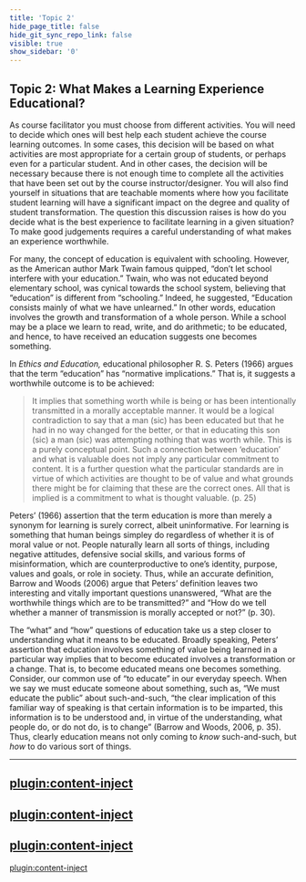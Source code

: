 ```yaml
---
title: 'Topic 2'
hide_page_title: false
hide_git_sync_repo_link: false
visible: true
show_sidebar: '0'
---
```


## Topic 2: What Makes a Learning Experience Educational?  

As course facilitator you must choose from different activities. You will need to decide which ones will best help each student achieve the course learning outcomes. In some cases, this decision will be based on what activities are most appropriate for a certain group of students, or perhaps even for a particular student. And in other cases, the decision will be necessary because there is not enough time to complete all the activities that have been set out by the course instructor/designer. You will also find yourself in situations that are teachable moments where how you facilitate student learning will have a significant impact on the degree and quality of student transformation. The question this discussion raises is how do you decide what is the best experience to facilitate learning in a given situation? To make good judgements requires a careful understanding of what makes an experience worthwhile.

For many, the concept of education is equivalent with schooling. However, as the American author Mark Twain famous quipped, “don’t let school interfere with your education.”  Twain, who was not educated beyond elementary school, was cynical towards the school system, believing that “education” is different from “schooling.” Indeed, he suggested, “Education consists mainly of what we have unlearned.” In other words, education involves the growth and transformation of a whole person. While a school may be a place we learn to read, write, and do arithmetic; to be educated, and hence, to have received an education suggests one becomes something.

In *Ethics and Education,* educational philosopher R. S. Peters (1966) argues that the term “education” has “normative implications.” That is, it suggests a worthwhile outcome is to be achieved:

> It implies that something worth while is being or has been intentionally transmitted in a morally acceptable manner. It would be a logical contradiction to say that a man (sic) has been educated but that he had in no way changed for the better, or that in educating this son (sic) a man (sic) was attempting nothing that was worth while. This is a purely conceptual point. Such a connection between ‘education’ and what is valuable does not imply any particular commitment to content. It is a further question what the particular standards are in virtue of which activities are thought to be of value and what grounds there might be for claiming that these are the correct ones. All that is implied is a commitment to what is thought valuable. (p. 25)

Peters’ (1966) assertion that the term education is more than merely a synonym for learning is surely correct, albeit uninformative. For learning is something that human beings simpley do regardless of whether it is of moral value or not. People naturally learn all sorts of things, including negative attitudes, defensive social skills, and various forms of misinformation, which are counterproductive to one’s identity, purpose, values and goals, or role in society. Thus, while an accurate definition, Barrow and Woods (2006) argue that Peters’ definition leaves two interesting and vitally important questions unanswered, “What are the worthwhile things which are to be transmitted?” and “How do we tell whether a manner of transmission is morally accepted or not?” (p. 30).

The “what” and “how” questions of education take us a step closer to understanding what it means to be educated. Broadly speaking, Peters’ assertion that education involves something of value being learned in a particular way implies that to become educated involves a transformation or a change. That is, to become educated means one becomes something. Consider, our common use of “to educate” in our everyday speech. When we say we must educate someone about something, such as, “We must educate the public” about such-and-such, “the clear implication of this familiar way of speaking is that certain information is to be imparted, this information is to be understood and, in virtue of the understanding, what people do, or do not do, is to change” (Barrow and Woods, 2006, p. 35). Thus, clearly education means not only coming to *know* such-and-such, but *how* to do various sort of things.

---

[plugin:content-inject](../_5-8)
---

[plugin:content-inject](../_5-9)
---

[plugin:content-inject](../_5-10)
---

[plugin:content-inject](../_5-2)
